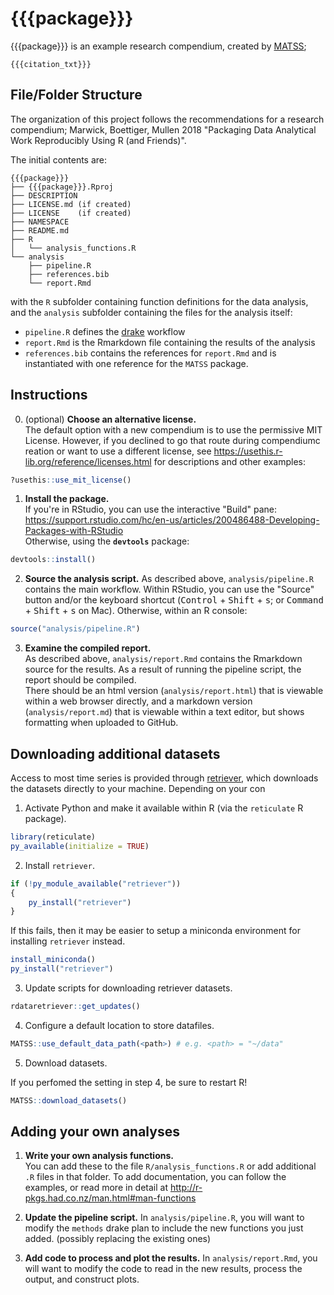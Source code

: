 
# {{{package}}}

<!-- badges: start -->
<!-- badges: end -->

{{{package}}} is an example research compendium, created by [MATSS](https://weecology.github.io/MATSS/); 

```
{{{citation_txt}}}
```

## File/Folder Structure

The organization of this project follows the recommendations for a research compendium;  Marwick, Boettiger, Mullen 2018 "Packaging Data Analytical Work Reproducibly Using R (and Friends)".

The initial contents are:

```
{{{package}}}
├── {{{package}}}.Rproj
├── DESCRIPTION
├── LICENSE.md (if created)
├── LICENSE    (if created)
├── NAMESPACE
├── README.md
├── R
│   └── analysis_functions.R
└── analysis
    ├── pipeline.R
    ├── references.bib
    └── report.Rmd
```

with the `R` subfolder containing function definitions for the data analysis, and the `analysis` subfolder containing the files for the analysis itself:
* `pipeline.R` defines the [drake](https://docs.ropensci.org/drake/) workflow
* `report.Rmd` is the Rmarkdown file containing the results of the analysis
* `references.bib` contains the references for `report.Rmd` and is instantiated with one reference for the `MATSS` package.

## Instructions

0. (optional) **Choose an alternative license.**  
The default option with a new compendium is to use the permissive MIT License. However, if you declined to go that route during compendiumc reation or want to use a different license, see https://usethis.r-lib.org/reference/licenses.html for descriptions and other examples:
```r
?usethis::use_mit_license()
```

1. **Install the package.**  
If you're in RStudio, you can use the interactive "Build" pane: https://support.rstudio.com/hc/en-us/articles/200486488-Developing-Packages-with-RStudio  
Otherwise, using the **`devtools`** package:
```r
devtools::install()
```

2. **Source the analysis script.**
As described above, `analysis/pipeline.R` contains the main workflow. Within RStudio, you can use the "Source" button and/or the keyboard shortcut (<kbd>Control</kbd> + <kbd>Shift</kbd> + <kbd>s</kbd>; or <kbd>Command</kbd> + <kbd>Shift</kbd> + <kbd>s</kbd> on Mac).
Otherwise, within an R console:
```r
source("analysis/pipeline.R")
```

3. **Examine the compiled report.**  
As described above, `analysis/report.Rmd` contains the Rmarkdown source for the results. As a result of running the pipeline script, the report should be compiled.  
There should be an html version (`analysis/report.html`) that is viewable within a web browser directly, and a markdown version (`analysis/report.md`) that is viewable within a text editor, but shows formatting when uploaded to GitHub.

## Downloading additional datasets

Access to most time series is provided through [retriever](https://www.data-retriever.org/), which downloads the datasets directly to your machine. Depending on your con

1. Activate Python and make it available within R (via the `reticulate` R package).  
```r
library(reticulate)
py_available(initialize = TRUE)
```

2. Install `retriever`.  
```r
if (!py_module_available("retriever"))
{
    py_install("retriever")
}
```

If this fails, then it may be easier to setup a miniconda environment for installing `retriever` instead.  
```r
install_miniconda()
py_install("retriever")
```

3. Update scripts for downloading retriever datasets.  
```r
rdataretriever::get_updates()
```

4. Configure a default location to store datafiles.  
```r
MATSS::use_default_data_path(<path>) # e.g. <path> = "~/data"
```

5. Download datasets.

If you perfomed the setting in step 4, be sure to restart R!

```r
MATSS::download_datasets()
```

## Adding your own analyses

1. **Write your own analysis functions.**  
You can add these to the file `R/analysis_functions.R` or add additional `.R` files in that folder.
To add documentation, you can follow the examples, or read more in detail at http://r-pkgs.had.co.nz/man.html#man-functions

2. **Update the pipeline script.**
In `analysis/pipeline.R`, you will want to modify the `methods` drake plan to include the new functions you just added. (possibly replacing the existing ones)

3. **Add code to process and plot the results.**
In `analysis/report.Rmd`, you will want to modify the code to read in the new results, process the output, and construct plots.
